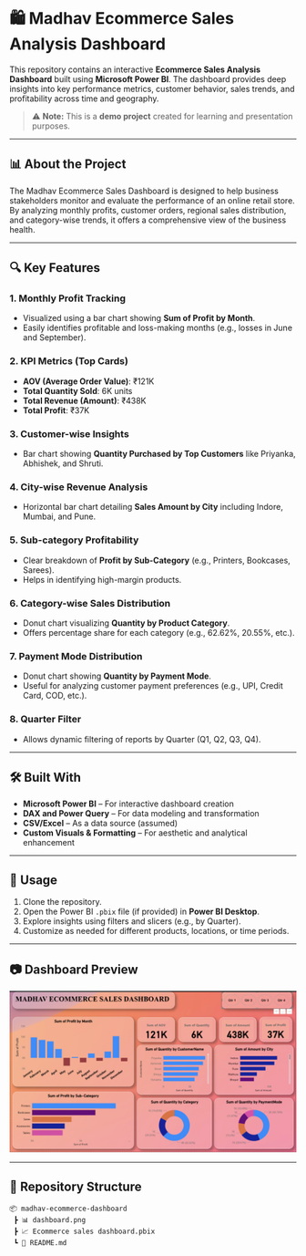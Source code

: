 
# 🛍️ Madhav Ecommerce Sales Analysis Dashboard

This repository contains an interactive **Ecommerce Sales Analysis Dashboard** built using **Microsoft Power BI**. The dashboard provides deep insights into key performance metrics, customer behavior, sales trends, and profitability across time and geography.

> ⚠️ **Note:** This is a **demo project** created for learning and presentation purposes.

---

## 📊 About the Project

The Madhav Ecommerce Sales Dashboard is designed to help business stakeholders monitor and evaluate the performance of an online retail store. By analyzing monthly profits, customer orders, regional sales distribution, and category-wise trends, it offers a comprehensive view of the business health.

---

## 🔍 Key Features

### 1. **Monthly Profit Tracking**
- Visualized using a bar chart showing **Sum of Profit by Month**.
- Easily identifies profitable and loss-making months (e.g., losses in June and September).

### 2. **KPI Metrics (Top Cards)**
- **AOV (Average Order Value)**: ₹121K  
- **Total Quantity Sold**: 6K units  
- **Total Revenue (Amount)**: ₹438K  
- **Total Profit**: ₹37K  

### 3. **Customer-wise Insights**
- Bar chart showing **Quantity Purchased by Top Customers** like Priyanka, Abhishek, and Shruti.

### 4. **City-wise Revenue Analysis**
- Horizontal bar chart detailing **Sales Amount by City** including Indore, Mumbai, and Pune.

### 5. **Sub-category Profitability**
- Clear breakdown of **Profit by Sub-Category** (e.g., Printers, Bookcases, Sarees).
- Helps in identifying high-margin products.

### 6. **Category-wise Sales Distribution**
- Donut chart visualizing **Quantity by Product Category**.
- Offers percentage share for each category (e.g., 62.62%, 20.55%, etc.).

### 7. **Payment Mode Distribution**
- Donut chart showing **Quantity by Payment Mode**.
- Useful for analyzing customer payment preferences (e.g., UPI, Credit Card, COD, etc.).

### 8. **Quarter Filter**
- Allows dynamic filtering of reports by Quarter (Q1, Q2, Q3, Q4).

---

## 🛠️ Built With

- **Microsoft Power BI** – For interactive dashboard creation  
- **DAX and Power Query** – For data modeling and transformation  
- **CSV/Excel** – As a data source (assumed)  
- **Custom Visuals & Formatting** – For aesthetic and analytical enhancement  

---

## 📌 Usage

1. Clone the repository.
2. Open the Power BI `.pbix` file (if provided) in **Power BI Desktop**.
3. Explore insights using filters and slicers (e.g., by Quarter).
4. Customize as needed for different products, locations, or time periods.

---

## 📷 Dashboard Preview

![Dashboard Screenshot](./dashboard.png)

---

## 📁 Repository Structure

```
📦 madhav-ecommerce-dashboard
 ┣ 📊 dashboard.png
 ┣ 📈 Ecommerce sales dashboard.pbix
 ┗ 📄 README.md
```
